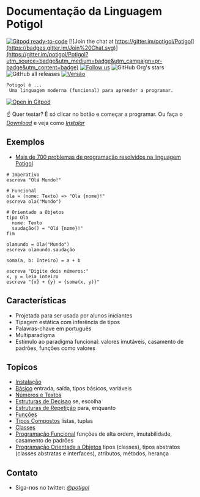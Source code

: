 # Documentação da Linguagem Potigol
[![Gitpod ready-to-code](https://img.shields.io/badge/Gitpod-ready--to--code-blue?logo=gitpod)](https://gitpod.io/#https://github.com/potigol/gitpod)
[![Join the chat at https://gitter.im/potigol/Potigol](https://badges.gitter.im/Join%20Chat.svg)](https://gitter.im/potigol/Potigol?utm_source=badge&utm_medium=badge&utm_campaign=pr-badge&utm_content=badge)
[![Follow us](https://img.shields.io/twitter/follow/potigol.svg?style=social)](http://twitter.com/potigol)
![GitHub Org's stars](https://img.shields.io/github/stars/potigol?style=social)
![GitHub all releases](https://img.shields.io/github/downloads/potigol/potigol/total)
[![Versão](https://img.shields.io/badge/Versão-1.0-green)](https://github.com/potigol/Potigol/releases)

<!--a href="hacktoberfest"><img src="https://hacktoberfest.digitalocean.com/_nuxt/img/logo-hacktoberfest-full.f42e3b1.svg" width=250></a-->

<!-- [![Open in Gitpod](https://gitpod.io/button/open-in-gitpod.svg)](https://gitpod.io#https://github.com/potigol/gitpod) -->

<!-- [![IFRN](logo_ifrn_40.png)](https://www.ifrn.edu.br) -->

```tip
Potigol é ...
 Uma linguagem moderna (funcional) para aprender a programar.
```

[![Open in Gitpod](https://gitpod.io/button/open-in-gitpod.svg)](https://gitpod.io/#https://github.com/potigol/potigol-image)

:point_up: Quer testar? É só clicar no botão e começar a programar. Ou 
faça o *[Download](https://github.com/potigol/Potigol/releases)* e veja como *[Instalar](https://github.com/potigol/Potigol#como-usar)*

## Exemplos

 - [Mais de 700 problemas de programação resolvidos na linguagem Potigol](https://potigol.github.io/beecrowd/)


```portugol
# Imperativo
escreva "Olá Mundo!"

# Funcional
ola = (nome: Texto) => "Ola {nome}!"
escreva ola("Mundo")

# Orientado a Objetos
tipo Ola
  nome: Texto
  saudação() = "Olá {nome}!"
fim

olamundo = Ola("Mundo")
escreva olamundo.saudação
```

```portugol
soma(a, b: Inteiro) = a + b

escreva "Digite dois números:"
x, y = leia_inteiro
escreva "{x} + {y} = {soma(x, y)}"
```

## Características
 * Projetada para ser usada por alunos iniciantes
 * Tipagem estática com inferência de tipos
 * Palavras-chave em português
 * Multiparadigma
 * Estímulo ao paradigma funcional: valores imutáveis, casamento de padrões, funções como valores

## Topicos

 * [Instalação](instalacao)
 * [Básico](basico) entrada, saída, tipos básicos, variáveis
 * [Números e Textos](numeros_textos)
 * [Estruturas de Decisao](estruturas/decisao) se, escolha
 * [Estruturas de Repetição](estruturas/repeticao) para, enquanto
 * [Funções](funcoes)
 * [Tipos Compostos](lista_tupla) listas, tuplas
 * [Classes](tipos)
 * [Programação Funcional](funcional) funções de alta ordem, imutabilidade, casamento de padrões
 * [Programação Orientada a Objetos](objetos) tipos (classes), tipos abstratos (classes abstratas e interfaces), atributos, métodos, herança  

## Contato

 - Siga-nos no twitter: *[@potigol](https://twitter.com/potigol)*
